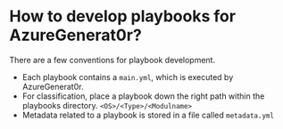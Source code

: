 # How to develop playbooks for AzureGenerat0r? <br />
There are a few conventions for playbook development.
* Each playbook contains a `main.yml`, which is executed by AzureGenerat0r.
* For classification, place a playbook down the right path within the playbooks directory. `<OS>/<Type>/<Modulname>`
* Metadata related to a playbook is stored in a file called `metadata.yml`